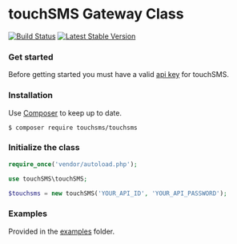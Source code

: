 # touchSMS Gateway Class

[![Build Status](https://travis-ci.org/touchsms/touchsms-PHP-API.svg?branch=master)](https://travis-ci.org/touchsms/touchsms-PHP-API)
[![Latest Stable Version](https://poser.pugx.org/touchsms/touchsms/version)](https://packagist.org/packages/touchsms/touchsms)

### Get started

Before getting started you must have a valid [api key](https://platform.touchsms.com.au/apis/) for touchSMS.

### Installation

Use [Composer](https://getcomposer.org/) to keep up to date.

```
$ composer require touchsms/touchsms
```

### Initialize the class

```php
require_once('vendor/autoload.php');

use touchSMS\touchSMS;

$touchsms = new touchSMS('YOUR_API_ID', 'YOUR_API_PASSWORD');
```

### Examples

Provided in the [examples](https://github.com/touchsms/touchsms-PHP-API/tree/master/example) folder.